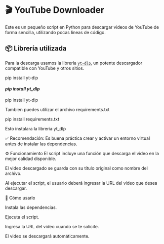 # 🎬 YouTube Downloader

Este es un pequeño script en Python para descargar videos de YouTube de forma sencilla, utilizando pocas líneas de código.

## 📦 Librería utilizada
Para la descarga usamos la librería [`yt-dlp`](https://github.com/yt-dlp/yt-dlp), un potente descargador compatible con YouTube y otros sitios.


pip install yt-dlp

#### ***pip install yt_dlp***

pip install yt-dlp

Tambien puedes utilizar el archivo requirements.txt

pip install requirements.txt 

Esto instalara la libreria yt_dlp


✅ Recomendación:
Es buena práctica crear y activar un entorno virtual antes de instalar las dependencias.

⚙️ Funcionamiento
El script incluye una función que descarga el video en la mejor calidad disponible.

El video descargado se guarda con su título original como nombre del archivo.

Al ejecutar el script, el usuario deberá ingresar la URL del video que desea descargar.

🚀 Cómo usarlo

Instala las dependencias.

Ejecuta el script.

Ingresa la URL del video cuando se te solicite.

El video se descargará automáticamente.
